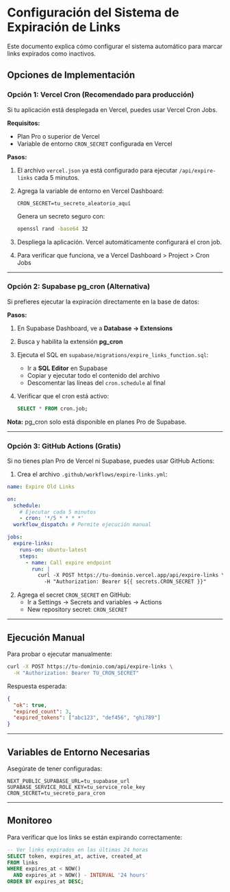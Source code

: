 # Configuración del Sistema de Expiración de Links

Este documento explica cómo configurar el sistema automático para marcar links expirados como inactivos.

## Opciones de Implementación

### Opción 1: Vercel Cron (Recomendado para producción)

Si tu aplicación está desplegada en Vercel, puedes usar Vercel Cron Jobs.

**Requisitos:**
- Plan Pro o superior de Vercel
- Variable de entorno `CRON_SECRET` configurada en Vercel

**Pasos:**

1. El archivo `vercel.json` ya está configurado para ejecutar `/api/expire-links` cada 5 minutos.

2. Agrega la variable de entorno en Vercel Dashboard:
   ```
   CRON_SECRET=tu_secreto_aleatorio_aquí
   ```
   Genera un secreto seguro con:
   ```bash
   openssl rand -base64 32
   ```

3. Despliega la aplicación. Vercel automáticamente configurará el cron job.

4. Para verificar que funciona, ve a Vercel Dashboard > Project > Cron Jobs

---

### Opción 2: Supabase pg_cron (Alternativa)

Si prefieres ejecutar la expiración directamente en la base de datos:

**Pasos:**

1. En Supabase Dashboard, ve a **Database → Extensions**

2. Busca y habilita la extensión **pg_cron**

3. Ejecuta el SQL en `supabase/migrations/expire_links_function.sql`:
   - Ir a **SQL Editor** en Supabase
   - Copiar y ejecutar todo el contenido del archivo
   - Descomentar las líneas del `cron.schedule` al final

4. Verificar que el cron está activo:
   ```sql
   SELECT * FROM cron.job;
   ```

**Nota:** pg_cron solo está disponible en planes Pro de Supabase.

---

### Opción 3: GitHub Actions (Gratis)

Si no tienes plan Pro de Vercel ni Supabase, puedes usar GitHub Actions:

1. Crea el archivo `.github/workflows/expire-links.yml`:

```yaml
name: Expire Old Links

on:
  schedule:
    # Ejecutar cada 5 minutos
    - cron: '*/5 * * * *'
  workflow_dispatch: # Permite ejecución manual

jobs:
  expire-links:
    runs-on: ubuntu-latest
    steps:
      - name: Call expire endpoint
        run: |
          curl -X POST https://tu-dominio.vercel.app/api/expire-links \
            -H "Authorization: Bearer ${{ secrets.CRON_SECRET }}"
```

2. Agrega el secret `CRON_SECRET` en GitHub:
   - Ir a Settings → Secrets and variables → Actions
   - New repository secret: `CRON_SECRET`

---

## Ejecución Manual

Para probar o ejecutar manualmente:

```bash
curl -X POST https://tu-dominio.com/api/expire-links \
  -H "Authorization: Bearer TU_CRON_SECRET"
```

Respuesta esperada:
```json
{
  "ok": true,
  "expired_count": 3,
  "expired_tokens": ["abc123", "def456", "ghi789"]
}
```

---

## Variables de Entorno Necesarias

Asegúrate de tener configuradas:

```env
NEXT_PUBLIC_SUPABASE_URL=tu_supabase_url
SUPABASE_SERVICE_ROLE_KEY=tu_service_role_key
CRON_SECRET=tu_secreto_para_cron
```

---

## Monitoreo

Para verificar que los links se están expirando correctamente:

```sql
-- Ver links expirados en las últimas 24 horas
SELECT token, expires_at, active, created_at
FROM links
WHERE expires_at < NOW()
  AND expires_at > NOW() - INTERVAL '24 hours'
ORDER BY expires_at DESC;
```
